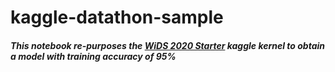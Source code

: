 # kaggle-datathon-sample

##### This notebook re-purposes the  [WiDS 2020 Starter](https://www.kaggle.com/danofer/wids-2020-starter-catboost-0-9045-lb) kaggle kernel to obtain a model with training accuracy of 95% 
